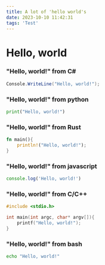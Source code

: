 ```yaml
---
title: A lot of 'hello world's
date: 2023-10-10 11:42:31
tags: 'Test'
---
```


# Hello, world

### "Hello, world!" from C#

```csharp
Console.WriteLine("Hello, world!");
```

### "Hello, world!" from python

```python
print("Hello, world!")
```

### "Hello, world!" from Rust

```Rust
fn main(){
    println!("Hello, world!");
}
```

### "Hello, world!" from javascript

```javascript
console.log('Hello, world!')
```

### "Hello, world!" from C/C++

```C
#include <stdio.h>

int main(int argc, char* argv[]){
    printf("Hello, world!");
}
```

### "Hello, world!" from bash

```Bash
echo "Hello, world!"
```

